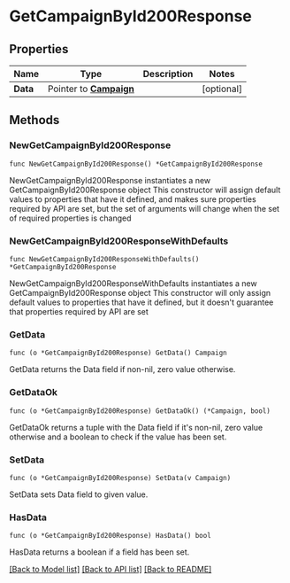 # GetCampaignById200Response

## Properties

Name | Type | Description | Notes
------------ | ------------- | ------------- | -------------
**Data** | Pointer to [**Campaign**](Campaign.md) |  | [optional] 

## Methods

### NewGetCampaignById200Response

`func NewGetCampaignById200Response() *GetCampaignById200Response`

NewGetCampaignById200Response instantiates a new GetCampaignById200Response object
This constructor will assign default values to properties that have it defined,
and makes sure properties required by API are set, but the set of arguments
will change when the set of required properties is changed

### NewGetCampaignById200ResponseWithDefaults

`func NewGetCampaignById200ResponseWithDefaults() *GetCampaignById200Response`

NewGetCampaignById200ResponseWithDefaults instantiates a new GetCampaignById200Response object
This constructor will only assign default values to properties that have it defined,
but it doesn't guarantee that properties required by API are set

### GetData

`func (o *GetCampaignById200Response) GetData() Campaign`

GetData returns the Data field if non-nil, zero value otherwise.

### GetDataOk

`func (o *GetCampaignById200Response) GetDataOk() (*Campaign, bool)`

GetDataOk returns a tuple with the Data field if it's non-nil, zero value otherwise
and a boolean to check if the value has been set.

### SetData

`func (o *GetCampaignById200Response) SetData(v Campaign)`

SetData sets Data field to given value.

### HasData

`func (o *GetCampaignById200Response) HasData() bool`

HasData returns a boolean if a field has been set.


[[Back to Model list]](../README.md#documentation-for-models) [[Back to API list]](../README.md#documentation-for-api-endpoints) [[Back to README]](../README.md)


